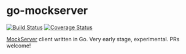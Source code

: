 # go-mockserver
[![Build Status](https://api.travis-ci.org/ibrt/go-mockserver.svg?branch=master)](https://travis-ci.org/ibrt/go-mockserver?branch=master)
[![Coverage Status](https://coveralls.io/repos/github/ibrt/go-mockserver/badge.svg?branch=master)](https://coveralls.io/github/ibrt/go-mockserver?branch=master)

[MockServer](http://www.mock-server.com/) client written in Go. Very early stage, experimental. PRs welcome!
